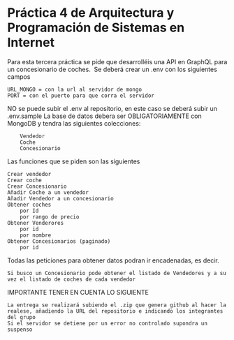 # Práctica 4 de Arquitectura y Programación de Sistemas en Internet



Para esta tercera práctica se pide que desarrolléis una API en GraphQL para un concesionario de coches. 
Se deberá crear un .env con los siguientes campos

    URL_MONGO = con la url al servidor de mongo
    PORT = con el puerto para que corra el servidor

NO se puede subir el .env al repositorio, en este caso se deberá subir un .env.sample
La base de datos debera ser OBLIGATORIAMENTE con MongoDB y tendra las siguientes colecciones:

        Vendedor
        Coche
        Concesionario

Las funciones que se piden son las siguientes

    Crear vendedor
    Crear coche
    Crear Concesionario
    Añadir Coche a un vendedor
    Añadir Vendedor a un concesionario
    Obtener coches
        por Id
        por rango de precio
    Obtener Venderores
        por id
        por nombre
    Obtener Concesionarios (paginado)
        por id

Todas las peticiones para obtener datos podran ir encadenadas, es decir.

    Si busco un Concesionario pode obtener el listado de Vendedores y a su vez el listado de coches de cada vendedor

IMPORTANTE TENER EN CUENTA LO SIGUIENTE

    La entrega se realizará subiendo el .zip que genera github al hacer la realese, añadiendo la URL del repositorio e indicando los integrantes del grupo
    Si el servidor se detiene por un error no controlado supondra un suspenso

